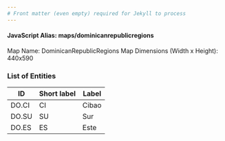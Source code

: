 ```yaml
---
# Front matter (even empty) required for Jekyll to process
---
```


#### JavaScript Alias: maps/dominicanrepublicregions

Map Name: DominicanRepublicRegions Map
Dimensions (Width x Height): 440x590

### List of Entities

| ID    | Short label | Label |
| ----- | ----------- | ----- |
| DO.CI | CI          | Cibao |
| DO.SU | SU          | Sur   |
| DO.ES | ES          | Este  |
